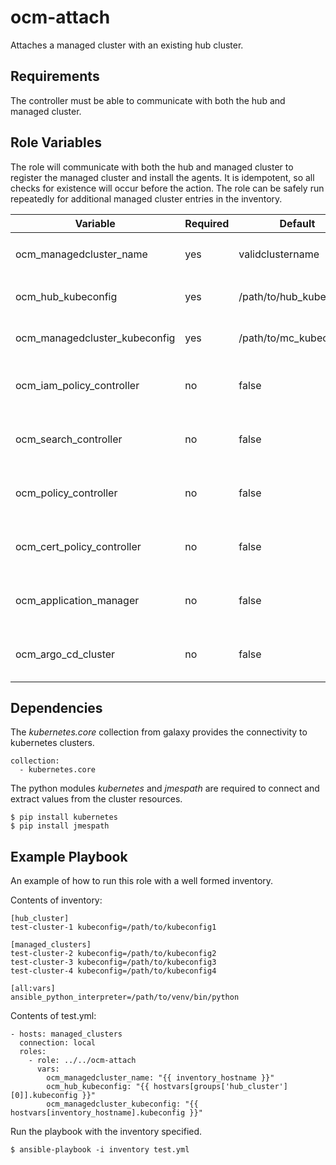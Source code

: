ocm-attach
==========

Attaches a managed cluster with an existing hub cluster.


Requirements
------------

The controller must be able to communicate with both the hub and managed cluster.


Role Variables
--------------

The role will communicate with both the hub and managed cluster to register the managed cluster and install the agents. It is idempotent, so all checks for existence will occur before the action. The role can be safely run repeatedly for additional managed cluster entries in the inventory.


| Variable                      | Required           | Default                            | Comments                                 |
|-------------------------------|--------------------|------------------------------------|------------------------------------------|
| ocm_managedcluster_name       | yes                | validclustername                   | `^[a-z0-9]([-a-z0-9]*[a-z0-9])?$`        |
| ocm_hub_kubeconfig            | yes                | /path/to/hub_kubeconfig            | Path to the hub's kubeconfig             |
| ocm_managedcluster_kubeconfig | yes                | /path/to/mc_kubeconfig             | Path to the mc's kubeconfig              |
| ocm_iam_policy_controller     | no                 | false                              | Flag to enable IAM Policy Controller     |
| ocm_search_controller         | no                 | false                              | Flag to enable Search Controller         |
| ocm_policy_controller         | no                 | false                              | Flag to enable Policy Controller         |
| ocm_cert_policy_controller    | no                 | false                              | Flag to enable Cert Policy Controller    |
| ocm_application_manager       | no                 | false                              | Flag to enable Application Manager       |
| ocm_argo_cd_cluster           | no                 | false                              | Flag to enable Argo CD Cluster           |


Dependencies
------------

The *kubernetes.core* collection from galaxy provides the connectivity to kubernetes clusters.

    collection:
      - kubernetes.core

The python modules *kubernetes* and *jmespath* are required to connect and extract values from the cluster resources.

    $ pip install kubernetes
    $ pip install jmespath


Example Playbook
----------------

An example of how to run this role with a well formed inventory.

Contents of inventory:

    [hub_cluster]
    test-cluster-1 kubeconfig=/path/to/kubeconfig1

    [managed_clusters]
    test-cluster-2 kubeconfig=/path/to/kubeconfig2
    test-cluster-3 kubeconfig=/path/to/kubeconfig3
    test-cluster-4 kubeconfig=/path/to/kubeconfig4

    [all:vars]
    ansible_python_interpreter=/path/to/venv/bin/python



Contents of test.yml:

    - hosts: managed_clusters
      connection: local
      roles:
        - role: ../../ocm-attach
          vars:
            ocm_managedcluster_name: "{{ inventory_hostname }}"
            ocm_hub_kubeconfig: "{{ hostvars[groups['hub_cluster'][0]].kubeconfig }}"
            ocm_managedcluster_kubeconfig: "{{ hostvars[inventory_hostname].kubeconfig }}"

Run the playbook with the inventory specified.

    $ ansible-playbook -i inventory test.yml

